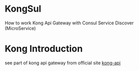 # KongSul
How to work Kong Api Gateway with Consul Service Discover (MicroService)

# Kong Introduction
see part of kong api gateway from official site [kong-api](https://getkong.org/)
